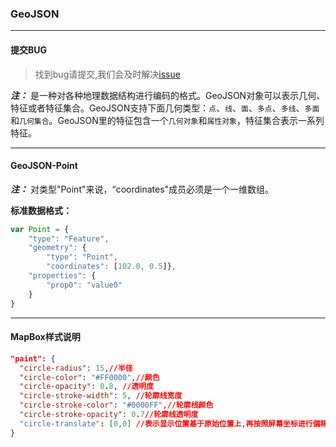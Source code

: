 ### GeoJSON

---
#### 提交BUG
> 找到bug请提交,我们会及时解决[issue](https://github.com/ParnDeedlit/WebClient-Mapbox/issues)

***注：*** 是一种对各种地理数据结构进行编码的格式。GeoJSON对象可以表示几何、特征或者特征集合。GeoJSON支持下面几何类型：`点`、`线`、`面`、`多点`、`多线`、`多面`和`几何集合`。GeoJSON里的特征包含一个`几何对象`和`属性对象`，特征集合表示一系列特征。

---
#### GeoJSON-Point

***注：*** 对类型"Point"来说，“coordinates"成员必须是一个一维数组。

**标准数据格式：**

```javascript
var Point = {
    "type": "Feature",
    "geometry": {
        "type": "Point",
        "coordinates": [102.0, 0.5]},
    "properties": {
        "prop0": "value0"
    }
}
```
---
#### MapBox样式说明
~~~ json
"paint": {
  "circle-radius": 15,//半径
  "circle-color": "#FF0000",//颜色
  "circle-opacity": 0.8, //透明度
  "circle-stroke-width": 5, //轮廓线宽度
  "circle-stroke-color": "#0000FF",//轮廓线颜色
  "circle-stroke-opacity": 0.7//轮廓线透明度
  "circle-translate": [0,0] //表示显示位置基于原始位置上,再按照屏幕坐标进行偏移,这个应该绝大部分都用不上
}
~~~
